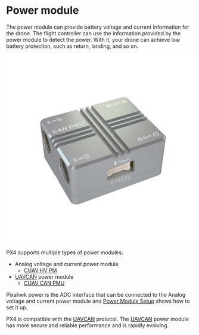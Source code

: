 # Power module

The power module can provide battery voltage and current information for the drone. The flight controller can use the information provided by the power module to detect the power. With it, your drone can achieve low battery protection, such as return, landing, and so on.

![CAN PMU](../../assets/hardware/power_module/can_pmu.jpg)

PX4 supports multiple types of power modules:

* Analog voltage and current power module
  * [CUAV HV PM](../power_module/hv_pm.md)
* [UAVCAN](https://new.uavcan.org/) power module
  * [CUAV CAN PMU](../power_module/can_pmu.md)
  
Pixahwk power is the ADC interface that can be connected to the Analog voltage and current power module and [Power Module Setup](https://docs.px4.io/master/en/config/battery.html) shows how to set it up.

PX4 is compatible with the [UAVCAN](https://new.uavcan.org/) protocol. The [UAVCAN](https://new.uavcan.org/) power module has more secure and reliable performance and is rapidly evolving.